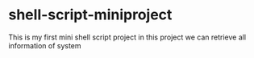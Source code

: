 # shell-script-miniproject
This is my first mini shell script project in this project we can retrieve all information of system
